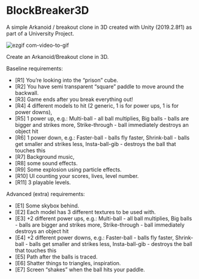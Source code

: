 # BlockBreaker3D
 A simple Arkanoid / breakout clone in 3D created with Unity (2019.2.8f1) as part of a University Project.

![ezgif com-video-to-gif](https://user-images.githubusercontent.com/26629624/77254707-1bab6180-6c63-11ea-9cae-4d1422396a12.gif)

Create an Arkanoid/Breakout clone in 3D.

Baseline requirements:
<ul>
<li>[R1]			You’re looking into the “prison” cube.</li>
<li>[R2]			You have semi transparent “square” paddle to move around the backwall.</li>
<li>[R3]			Game ends after you break everything out!</li>
<li>[R4]			4 different models to hit (2 generic, 1 is for power ups, 1 is for power downs),</li>
<li>[R5]			1 power up, e.g.: Multi-ball - all ball multiplies, Big balls - balls are bigger and strikes more, Strike-through - ball immediately destroys an object hit</li>
<li>[R6]			1 power down, e.g.: Faster-ball - balls fly faster, Shrink-ball - balls get smaller and strikes less, Insta-ball-gib - destroys the ball that touches this</li>
<li>[R7]			Background music,</li>
<li>[R8]			some sound effects.</li>
<li>[R9]			Some explosion using particle effects.</li>
<li>[R10]			UI counting your scores, lives, level number.</li>
<li>[R11]			3 playable levels.</li>
</ul>

Advanced (extra) requirements:
<ul>
<li>[E1]			Some skybox behind.</li>
<li>[E2]			Each model has 3 different textures to be used with.</li>
<li>[E3]			+2 different power ups, e.g.: Multi-ball - all ball multiplies, Big balls - balls are bigger and strikes more, Strike-through - ball immediately destroys an object hit</li>
<li>[E4]			+2 different power downs, e.g.: Faster-ball - balls fly faster, Shrink-ball - balls get smaller and strikes less, Insta-ball-gib - destroys the ball that touches this</li>
<li>[E5]			Path after the balls is traced.</li>
<li>[E6]			Shatter things to triangles, inspiration.</li>
<li>[E7]			Screen “shakes” when the ball hits your paddle.</li>
</ul>


